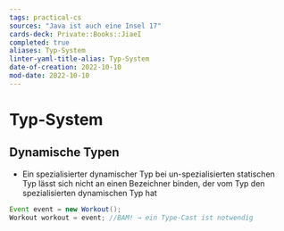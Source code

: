 ```yaml
---
tags: practical-cs
sources: "Java ist auch eine Insel 17"
cards-deck: Private::Books::JiaeI
completed: true
aliases: Typ-System
linter-yaml-title-alias: Typ-System
date-of-creation: 2022-10-10
mod-date: 2022-10-10
---
```


# Typ-System

## Dynamische Typen
- Ein spezialisierter dynamischer Typ bei un-spezialisierten statischen Typ lässt sich nicht an einen Bezeichner binden, der vom Typ den spezialisierten dynamischen Typ hat
```java
Event event = new Workout();
Workout workout = event; //BAM! → ein Type-Cast ist notwendig
```